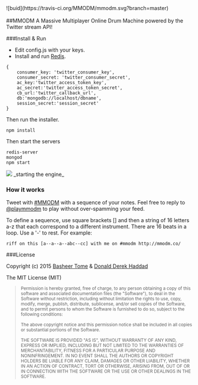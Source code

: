 <div style="float:right;" markdown="1">
![buid](https://travis-ci.org/MMODM/mmodm.svg?branch=master)
<div>
<br/>
##MMODM
A Massive Multiplayer Online Drum Machine powered by the Twitter stream API!

###Install & Run

* Edit config.js with your keys.
* Install and run [Redis](http://redis.io/).

```
{
    consumer_key: 'twitter_consumer_key',
    consumer_secret: 'twitter_consumer_secret',
    ac_key:'twitter_access_token_key',
    ac_secret:'twitter_access_token_secret',
    cb_url:'twitter_callback_url',
    db:'mongodb://localhost/dbname',
    session_secret:'session_secret'
}
```

Then run the installer.

```
npm install
```

Then start the servers

```
redis-server
mongod
npm start
```

<img src='https://raw.githubusercontent.com/MMODM/mmodm/master/public/images/previeww.png' witdh='300'/>
_starting the engine_

### How it works

Tweet with [#MMODM](http://twitter.com/search?q=%23MMODM) with a sequence of your notes. Feel free to reply to [@playmmodm](http://twitter.com/playmmodm) to play without over-spamming your feed.

To define a sequence, use square brackets [] and then a string of 16 letters a-z that each correspond to a different instrument. There are 16 beats in a loop. Use a '-' to rest. For example:

```
riff on this [a--a--a--abc--cc] with me on #mmodm http://mmodm.co/
```

###License

Copyright (c) 2015 [Basheer Tome](http://basheertome.com/) & [Donald Derek Haddad](http://donaldderek.com/)

The MIT License (MIT)

> <sup>Permission is hereby granted, free of charge, to any person obtaining a copy of this software and associated documentation files (the "Software"), to deal in the Software without restriction, including without limitation the rights to use, copy, modify, merge, publish, distribute, sublicense, and/or sell copies of the Software, and to permit persons to whom the Software is furnished to do so, subject to the following conditions:</sup>
>
> <sup>The above copyright notice and this permission notice shall be included in all copies or substantial portions of the Software.</sup>
>
> <sup>THE SOFTWARE IS PROVIDED "AS IS", WITHOUT WARRANTY OF ANY KIND, EXPRESS OR IMPLIED, INCLUDING BUT NOT LIMITED TO THE WARRANTIES OF MERCHANTABILITY, FITNESS FOR A PARTICULAR PURPOSE AND NONINFRINGEMENT. IN NO EVENT SHALL THE AUTHORS OR COPYRIGHT HOLDERS BE LIABLE FOR ANY CLAIM, DAMAGES OR OTHER LIABILITY, WHETHER IN AN ACTION OF CONTRACT, TORT OR OTHERWISE, ARISING FROM, OUT OF OR IN CONNECTION WITH THE SOFTWARE OR THE USE OR OTHER DEALINGS IN THE SOFTWARE.</sup>
